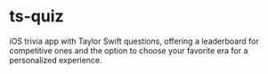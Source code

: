 # ts-quiz
iOS trivia app with Taylor Swift questions, offering a leaderboard for competitive ones and the option to choose your favorite era for a personalized experience.
